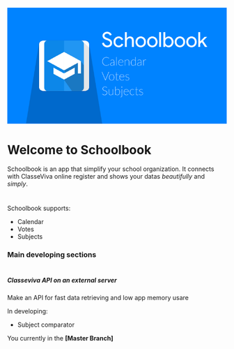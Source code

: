 ![Header image](art/header.png)
# Welcome to Schoolbook
Schoolbook is an app that simplify your school organization.
It connects with ClasseViva online register and shows your datas *beautifully* and *simply*.
#    
Schoolbook supports:

* Calendar
* Votes
* Subjects

### Main developing sections
#    
##### Classeviva API on an external server
Make an API for fast data retrieving and low app memory usare


In developing:

* Subject comparator

You currently in the **[Master Branch]**


